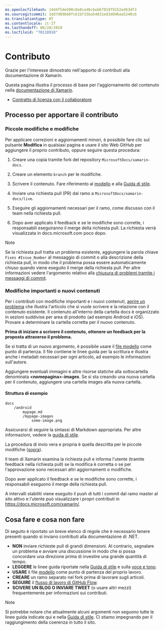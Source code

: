 ```yaml
---
ms.openlocfilehash: 14d4f5de500c8e8ced6cbeb67019f9152ed63df3
ms.sourcegitcommit: 1dd7d09b60fcb1bf15ba54831ed3dd46aa5240cb
ms.translationtype: HT
ms.contentlocale: it-IT
ms.lasthandoff: 08/28/2019
ms.locfileid: "70118918"
---
```

# <a name="contributing"></a>Contributo

Grazie per l'interesse dimostrato nell'apporto di contributi alla documentazione di Xamarin.

Questa pagina illustra il processo di base per l'aggiornamento del contenuto nella [documentazione di Xamarin](https://docs.microsoft.com/xamarin).

- [Contratto di licenza con il collaboratore](LICENSE)

## <a name="process-for-contributing"></a>Processo per apportare il contributo

### <a name="small-changes--edits"></a>Piccole modifiche e modifiche

Per applicare correzioni e aggiornamenti minori, è possibile fare clic sul pulsante **Modifica** in qualsiasi pagina e usare il sito Web GitHub per aggiungere il proprio contributo, oppure seguire questa procedura:

1. Creare una copia tramite fork del repository `MicrosoftDocs/xamarin-docs`.

2. Creare un elemento `branch` per le modifiche.

3. Scrivere il contenuto. Fare riferimento al [modello](contributing-guidelines/template.md) e alla [Guida di stile](contributing-guidelines/voice-tone.md).

4. Inviare una richiesta pull (PR) dal ramo a `MicrosoftDocs/xamarin-docs/live`.

5. Eseguire gli aggiornamenti necessari per il ramo, come discusso con il team nella richiesta pull.

6. Dopo aver applicato il feedback e se le modifiche sono corrette, i responsabili eseguiranno il merge della richiesta pull. La richiesta verrà visualizzata in docs.microsoft.com poco dopo.


> [!NOTE]
> Se la richiesta pull tratta un problema esistente, aggiungere la parola chiave `Fixes #Issue_Number` al messaggio di commit o alla descrizione della richiesta pull, in modo che il problema possa essere automaticamente chiuso quando viene eseguito il merge della richiesta pull. Per altre informazioni vedere l'argomento relativo alla [chiusura di problemi tramite i messaggi di commit](https://help.github.com/articles/closing-issues-via-commit-messages/).


### <a name="big-changes-or-new-content"></a>Modifiche importanti o nuovi contenuti

Per i contributi con modifiche importanti e i nuovi contenuti, [aprire un problema](https://github.com/MicrosoftDocs/xamarin-docs/issues) che illustra l'articolo che si vuole scrivere e la relazione con il contenuto esistente. Il contenuto all'interno della cartella docs è organizzato in sezioni suddivise per area di prodotto (ad esempio Android e iOS). Provare a determinare la cartella corretta per il nuovo contenuto. 

**Prima di iniziare a scrivere il contenuto, ottenere un feedback per la proposta attraverso il problema.**

Se si tratta di un nuovo argomento, è possibile usare il [file modello](../contributing-guidelines/template.md) come punto di partenza. Il file contiene le linee guida per la scrittura e illustra anche i metadati necessari per ogni articolo, ad esempio le informazioni sull'autore.

Aggiungere eventuali immagini e altre risorse statiche alla sottocartella denominata **\<nomepagina>-images**. Se si sta creando una nuova cartella per il contenuto, aggiungere una cartella images alla nuova cartella.

#### <a name="example-structure"></a>Struttura di esempio

```
docs
    /android
        mypage.md
        /mypage-images
            some-image.png
```

Assicurarsi di seguire la sintassi di Markdown appropriata. Per altre informazioni, vedere la [guida di stile](../contributing-guidelines/template.md).

La procedura di invio vera e propria è quella descritta per le piccole modifiche ([sopra](#process-for-contributing)).

Il team di Xamarin esamina la richiesta pull e informa l'utente (tramite feedback nella richiesta pull) se la modifica è corretta o se per l'approvazione sono necessari altri aggiornamenti o modifiche.

Dopo aver applicato il feedback e se le modifiche sono corrette, i responsabili eseguono il merge della richiesta pull.

A intervalli stabiliti viene eseguito il push di tutti i commit dal ramo master al sito attivo e l'utente può visualizzare i propri contributi in https://docs.microsoft.com/xamarin/.

## <a name="dos-and-donts"></a>Cosa fare e cosa non fare

Di seguito è riportato un breve elenco di regole che è necessario tenere presenti quando si inviano contributi alla documentazione di .NET.

- **NON** inviare richieste pull di grandi dimensioni. Al contrario, segnalare un problema e avviare una discussione in modo che si possa concordare una direzione prima di investire una grande quantità di tempo.
- **LEGGERE** le linee guida riportate nella [Guida di stile](contributing-guidelines/template.md) e sulla [voce e tono](contributing-guidelines/voice-tone.md).
- **USARE** il file [modello](contributing-guidelines/template.md) come punto di partenza del proprio lavoro.
- **CREARE** un ramo separato nel fork prima di lavorare sugli articoli.
- **SEGUIRE** il [flusso di lavoro di GitHub Flow](https://guides.github.com/introduction/flow/).
- **SCIVERE UN BLOG O INVIARE TWEET** (o usare altri mezzi) frequentemente per informazioni sui contributi.

> [!NOTE]
> Si potrebbe notare che attualmente alcuni argomenti non seguono tutte le linee guida indicate qui e nella [Guida di stile](contributing-guidelines/template.md). Ci stiamo impegnando per il raggiungimento della coerenza in tutto il sito. 


